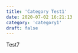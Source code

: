 ```yaml
---
title: 'Category Test1'
date: 2020-07-02 16:21:13
category: 'category1'
draft: false
---
```


Test7
